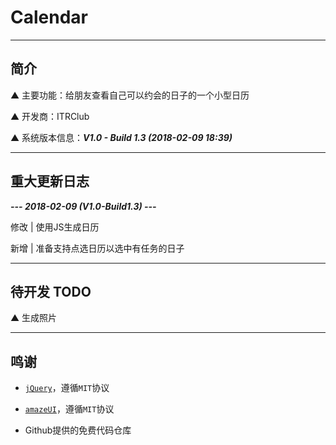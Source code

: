 # Calendar

---

## 简介

▲ 主要功能：给朋友查看自己可以约会的日子的一个小型日历

▲ 开发商：ITRClub

▲ 系统版本信息：***V1.0 - Build 1.3 (2018-02-09 18:39)***

---

## 重大更新日志

*****--- 2018-02-09 (V1.0-Build1.3) ---*****

修改 | 使用JS生成日历

新增 | 准备支持点选日历以选中有任务的日子

---

## 待开发 TODO

▲ 生成照片

---

## 鸣谢

* [`jQuery`](https://jquery.org/)，遵循`MIT`协议

* [`amazeUI`](https://github.com/amazeui/amazeui)，遵循`MIT`协议

* Github提供的免费代码仓库